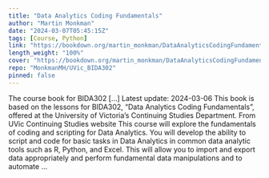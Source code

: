 ```yaml
---
title: "Data Analytics Coding Fundamentals"
author: "Martin Monkman"
date: "2024-03-07T05:45:15Z"
tags: [Course, Python]
link: "https://bookdown.org/martin_monkman/DataAnalyticsCodingFundamentals/"
length_weight: "100%"
cover: "https://bookdown.org/martin_monkman/DataAnalyticsCodingFundamentals/BIDA302_hex_400_sq.png"
repo: "MonkmanMH/UVic_BIDA302"
pinned: false
---
```


The course book for BIDA302 [...] Latest update: 2024-03-06 This book is based on the lessons for BIDA302, “Data Analytics Coding Fundamentals”, offered at the University of Victoria’s Continuing Studies Department. From UVic Continuing Studies website This course will explore the fundamentals of coding and scripting for Data Analytics. You will develop the ability to script and code for basic tasks in Data Analytics in common data analytic tools such as R, Python, and Excel. This will allow you to import and export data appropriately and perform fundamental data manipulations and to automate ...
